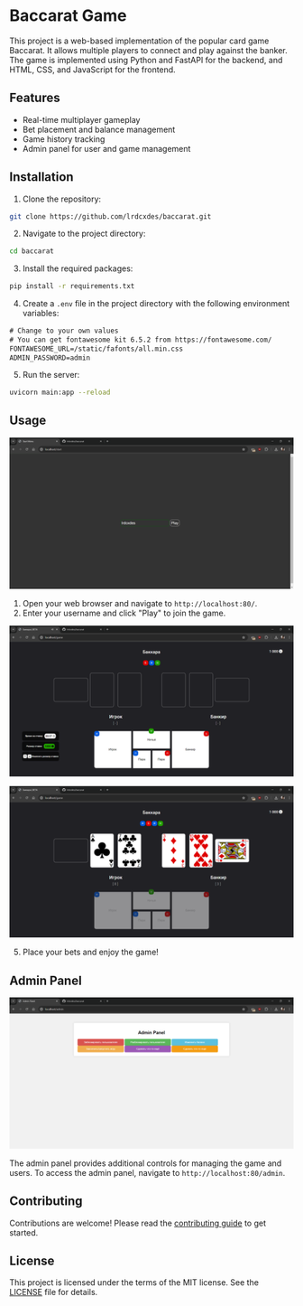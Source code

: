 # Baccarat Game

This project is a web-based implementation of the popular card game Baccarat. It allows multiple players to connect and play against the banker. The game is implemented using Python and FastAPI for the backend, and HTML, CSS, and JavaScript for the frontend.

## Features

- Real-time multiplayer gameplay
- Bet placement and balance management
- Game history tracking
- Admin panel for user and game management

## Installation

1. Clone the repository:
```bash
git clone https://github.com/lrdcxdes/baccarat.git
```

2. Navigate to the project directory:
```bash
cd baccarat
```

3. Install the required packages:
```bash
pip install -r requirements.txt
```

4. Create a `.env` file in the project directory with the following
    environment variables:
```env
# Change to your own values
# You can get fontawesome kit 6.5.2 from https://fontawesome.com/
FONTAWESOME_URL=/static/fafonts/all.min.css
ADMIN_PASSWORD=admin
```

5. Run the server:
```bash
uvicorn main:app --reload
```

## Usage

![Login Preview](img/login.png)

1. Open your web browser and navigate to `http://localhost:80/`.
2. Enter your username and click "Play" to join the game.

![Game Wait Preview](img/game_wait.png)

![Game Finish Preview](img/game_finish.png)

5. Place your bets and enjoy the game!

## Admin Panel

![Admin Panel Preview](img/admin_panel.png)

The admin panel provides additional controls for managing the game and users. To access the admin panel, navigate to `http://localhost:80/admin`.

## Contributing

Contributions are welcome! Please read the [contributing guide](CONTRIBUTING.md) to get started.

## License

This project is licensed under the terms of the MIT license. See the [LICENSE](LICENSE) file for details.
